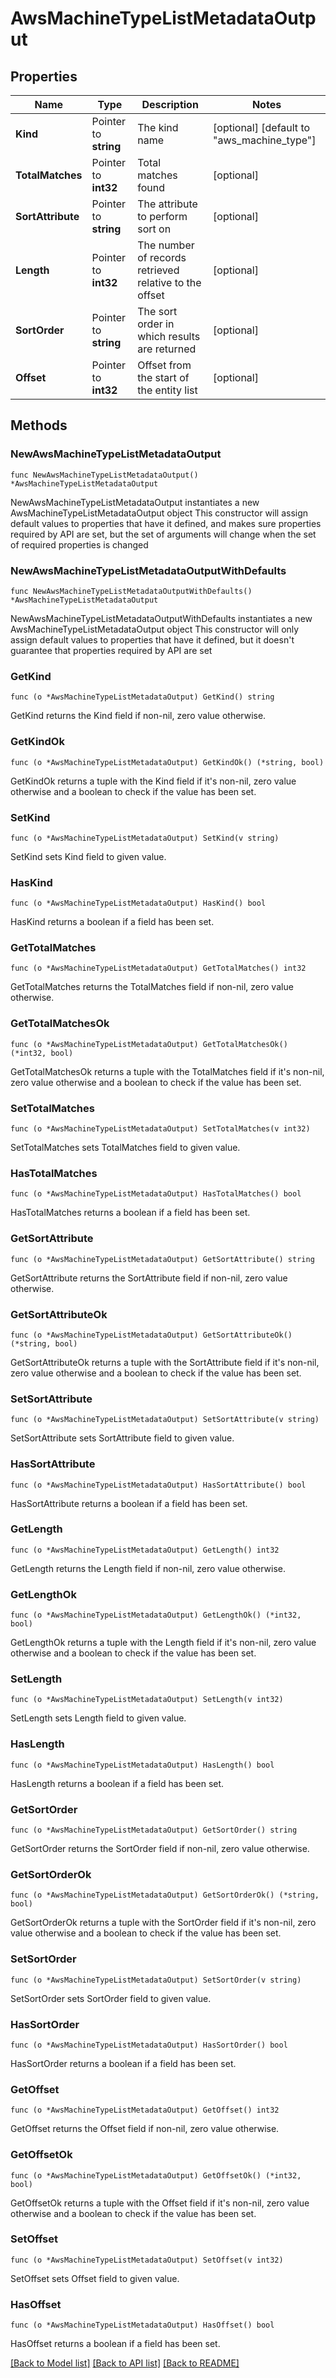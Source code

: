 # AwsMachineTypeListMetadataOutput

## Properties

Name | Type | Description | Notes
------------ | ------------- | ------------- | -------------
**Kind** | Pointer to **string** | The kind name | [optional] [default to "aws_machine_type"]
**TotalMatches** | Pointer to **int32** | Total matches found | [optional] 
**SortAttribute** | Pointer to **string** | The attribute to perform sort on | [optional] 
**Length** | Pointer to **int32** | The number of records retrieved relative to the offset | [optional] 
**SortOrder** | Pointer to **string** | The sort order in which results are returned | [optional] 
**Offset** | Pointer to **int32** | Offset from the start of the entity list | [optional] 

## Methods

### NewAwsMachineTypeListMetadataOutput

`func NewAwsMachineTypeListMetadataOutput() *AwsMachineTypeListMetadataOutput`

NewAwsMachineTypeListMetadataOutput instantiates a new AwsMachineTypeListMetadataOutput object
This constructor will assign default values to properties that have it defined,
and makes sure properties required by API are set, but the set of arguments
will change when the set of required properties is changed

### NewAwsMachineTypeListMetadataOutputWithDefaults

`func NewAwsMachineTypeListMetadataOutputWithDefaults() *AwsMachineTypeListMetadataOutput`

NewAwsMachineTypeListMetadataOutputWithDefaults instantiates a new AwsMachineTypeListMetadataOutput object
This constructor will only assign default values to properties that have it defined,
but it doesn't guarantee that properties required by API are set

### GetKind

`func (o *AwsMachineTypeListMetadataOutput) GetKind() string`

GetKind returns the Kind field if non-nil, zero value otherwise.

### GetKindOk

`func (o *AwsMachineTypeListMetadataOutput) GetKindOk() (*string, bool)`

GetKindOk returns a tuple with the Kind field if it's non-nil, zero value otherwise
and a boolean to check if the value has been set.

### SetKind

`func (o *AwsMachineTypeListMetadataOutput) SetKind(v string)`

SetKind sets Kind field to given value.

### HasKind

`func (o *AwsMachineTypeListMetadataOutput) HasKind() bool`

HasKind returns a boolean if a field has been set.

### GetTotalMatches

`func (o *AwsMachineTypeListMetadataOutput) GetTotalMatches() int32`

GetTotalMatches returns the TotalMatches field if non-nil, zero value otherwise.

### GetTotalMatchesOk

`func (o *AwsMachineTypeListMetadataOutput) GetTotalMatchesOk() (*int32, bool)`

GetTotalMatchesOk returns a tuple with the TotalMatches field if it's non-nil, zero value otherwise
and a boolean to check if the value has been set.

### SetTotalMatches

`func (o *AwsMachineTypeListMetadataOutput) SetTotalMatches(v int32)`

SetTotalMatches sets TotalMatches field to given value.

### HasTotalMatches

`func (o *AwsMachineTypeListMetadataOutput) HasTotalMatches() bool`

HasTotalMatches returns a boolean if a field has been set.

### GetSortAttribute

`func (o *AwsMachineTypeListMetadataOutput) GetSortAttribute() string`

GetSortAttribute returns the SortAttribute field if non-nil, zero value otherwise.

### GetSortAttributeOk

`func (o *AwsMachineTypeListMetadataOutput) GetSortAttributeOk() (*string, bool)`

GetSortAttributeOk returns a tuple with the SortAttribute field if it's non-nil, zero value otherwise
and a boolean to check if the value has been set.

### SetSortAttribute

`func (o *AwsMachineTypeListMetadataOutput) SetSortAttribute(v string)`

SetSortAttribute sets SortAttribute field to given value.

### HasSortAttribute

`func (o *AwsMachineTypeListMetadataOutput) HasSortAttribute() bool`

HasSortAttribute returns a boolean if a field has been set.

### GetLength

`func (o *AwsMachineTypeListMetadataOutput) GetLength() int32`

GetLength returns the Length field if non-nil, zero value otherwise.

### GetLengthOk

`func (o *AwsMachineTypeListMetadataOutput) GetLengthOk() (*int32, bool)`

GetLengthOk returns a tuple with the Length field if it's non-nil, zero value otherwise
and a boolean to check if the value has been set.

### SetLength

`func (o *AwsMachineTypeListMetadataOutput) SetLength(v int32)`

SetLength sets Length field to given value.

### HasLength

`func (o *AwsMachineTypeListMetadataOutput) HasLength() bool`

HasLength returns a boolean if a field has been set.

### GetSortOrder

`func (o *AwsMachineTypeListMetadataOutput) GetSortOrder() string`

GetSortOrder returns the SortOrder field if non-nil, zero value otherwise.

### GetSortOrderOk

`func (o *AwsMachineTypeListMetadataOutput) GetSortOrderOk() (*string, bool)`

GetSortOrderOk returns a tuple with the SortOrder field if it's non-nil, zero value otherwise
and a boolean to check if the value has been set.

### SetSortOrder

`func (o *AwsMachineTypeListMetadataOutput) SetSortOrder(v string)`

SetSortOrder sets SortOrder field to given value.

### HasSortOrder

`func (o *AwsMachineTypeListMetadataOutput) HasSortOrder() bool`

HasSortOrder returns a boolean if a field has been set.

### GetOffset

`func (o *AwsMachineTypeListMetadataOutput) GetOffset() int32`

GetOffset returns the Offset field if non-nil, zero value otherwise.

### GetOffsetOk

`func (o *AwsMachineTypeListMetadataOutput) GetOffsetOk() (*int32, bool)`

GetOffsetOk returns a tuple with the Offset field if it's non-nil, zero value otherwise
and a boolean to check if the value has been set.

### SetOffset

`func (o *AwsMachineTypeListMetadataOutput) SetOffset(v int32)`

SetOffset sets Offset field to given value.

### HasOffset

`func (o *AwsMachineTypeListMetadataOutput) HasOffset() bool`

HasOffset returns a boolean if a field has been set.


[[Back to Model list]](../README.md#documentation-for-models) [[Back to API list]](../README.md#documentation-for-api-endpoints) [[Back to README]](../README.md)


